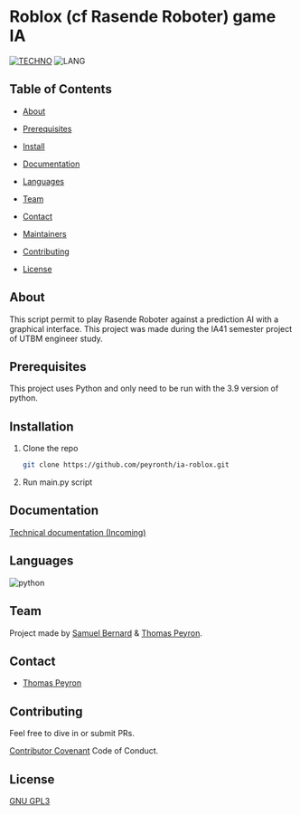 # Roblox (cf Rasende Roboter) game IA

<div id="top"></div>
  

[![TECHNO](https://img.shields.io/static/v1?label=Tech&message=Python&color=blue)](https://www.python.org/) ![LANG](https://img.shields.io/static/v1?label=Lang&message=Français&color=blue)
  

## Table of Contents


-  [About](#about)

-  [Prerequisites](#prerequisites)

-  [Install](#installation)

-  [Documentation](#documentation)

-  [Languages](#languages)

-  [Team](#team)

-  [Contact](#contact)

-  [Maintainers](#maintainers)

-  [Contributing](#contributing)

-  [License](#license)

  

## About
 
This script permit to play Rasende Roboter against a prediction AI with a graphical interface.
This project was made during the IA41 semester project of UTBM engineer study.

## Prerequisites

This project uses Python and only need to be run with the 3.9 version of python.
  
## Installation


1. Clone the repo
   ```sh
   git clone https://github.com/peyronth/ia-roblox.git
   ```

2. Run main.py script

  
## Documentation

[Technical documentation (Incoming)]()

    

## Languages

![python](https://img.shields.io/badge/-python-blue)


## Team


Project made by [Samuel Bernard](https://gitlab.com/Samlepirate1) & [Thomas Peyron](https://github.com/peyronth).


## Contact


-  [Thomas Peyron](https://github.com/peyronth)

  

## Contributing

Feel free to dive in or submit PRs.

  
[Contributor Covenant](http://contributor-covenant.org/version/1/3/0/) Code of Conduct.

## License

[GNU GPL3](LICENSE)
